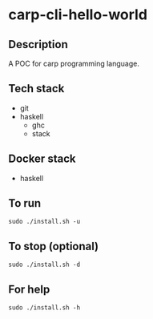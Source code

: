 # carp-cli-hello-world

## Description
A POC for carp programming language.

## Tech stack
- git
- haskell
    - ghc
    - stack

## Docker stack
- haskell

## To run
`sudo ./install.sh -u`

## To stop (optional)
`sudo ./install.sh -d`

## For help
`sudo ./install.sh -h`
